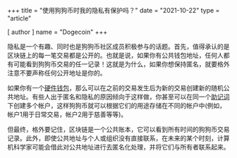 +++
title = "使用狗狗币时我的隐私有保护吗？"
date = "2021-10-22"
type = "article"

[ author ]
  name = "Dogecoin"
+++

隐私是一个有趣、同时也是狗狗币社区成员积极参与的话题。首先，值得承认的是区块链上的每一笔交易都是公开的。也就是说，如果你有公共钱包地址，任何人都有可能看到狗狗币交易的任一记录！这就是为什么，如果你想保持匿名，就要格外注意不要声称任何公开地址是你的。

如果你有一个[硬件钱包](/zh-cn/dogepedia/articles/dogecoin-hardware-wallets)，那么可以在之前的交易发生后为新的交易创建新的随机公共地址。有些人出于匿名和隐私的原因倾向于这样做，你甚至可以在同一个[助记词](/zh-cn/dogepedia/articles/how-to-backup-a-wallet)下创建多个帐户，这样狗狗币就可以根据它们的用途存储在不同的帐户中(例如，帐户1用于日常交易，帐户2用于慈善等等)。

但最终，格外要记住，区块链是一个公共账本，它可以看到所有时间的狗狗币交易记录。此外，即使公共地址与个人或组织没有直接联系，在未来的某个时刻，计算机科学家可能会借此对公共地址进行去匿名化处理，并将它们与所有者联系起来。
